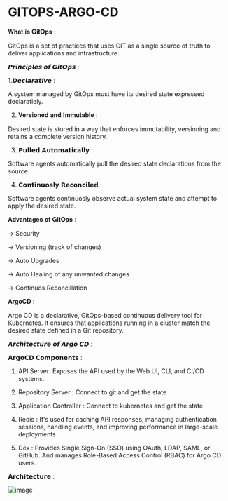 # GITOPS-ARGO-CD

𝐖𝐡𝐚𝐭 𝐢𝐬 𝐆𝐢𝐭𝐎𝐩𝐬 :

GitOps is a set of practices that uses GIT as a single source of truth to deliver applications and infrastructure.

𝙋𝙧𝙞𝙣𝙘𝙞𝙥𝙡𝙚𝙨 𝙤𝙛 𝙂𝙞𝙩𝙊𝙥𝙨 :

1.𝘿𝙚𝙘𝙡𝙖𝙧𝙖𝙩𝙞𝙫𝙚 : 

A system managed by GitOps must have its desired state expressed declaratiely.

2. 𝐕𝐞𝐫𝐬𝐢𝐨𝐧𝐞𝐝 𝐚𝐧𝐝 𝐈𝐦𝐦𝐮𝐭𝐚𝐛𝐥𝐞 :

Desired state is stored in a way that enforces immutability, versioning and retains a complete version history.

3. 𝗣𝘂𝗹𝗹𝗲𝗱 𝗔𝘂𝘁𝗼𝗺𝗮𝘁𝗶𝗰𝗮𝗹𝗹𝘆 :

Software agents automatically pull the desired state declarations from the source.

4. 𝗖𝗼𝗻𝘁𝗶𝗻𝘂𝗼𝘀𝗹𝘆 𝗥𝗲𝗰𝗼𝗻𝗰𝗶𝗹𝗲𝗱 :

Software agents continuosly observe actual system state and attempt to apply the desired state.



𝐀𝐝𝐯𝐚𝐧𝐭𝐚𝐠𝐞𝐬 𝐨𝐟  𝐆𝐢𝐭𝐎𝐩𝐬 :

-> Security

-> Versioning (track of changes)

-> Auto Upgrades 

-> Auto Healing of any unwanted changes

-> Continuos Reconcillation


𝐀𝐫𝐠𝐨𝐂𝐃 :

Argo CD is a declarative, GitOps-based continuous delivery tool for Kubernetes. It ensures that applications running in a cluster match the desired state defined in a Git repository.

𝘼𝙧𝙘𝙝𝙞𝙩𝙚𝙘𝙩𝙪𝙧𝙚 𝙤𝙛 𝘼𝙧𝙜𝙤 𝘾𝘿 :

𝗔𝗿𝗴𝗼𝗖𝗗 𝗖𝗼𝗺𝗽𝗼𝗻𝗲𝗻𝘁𝘀 :

1. API Server: Exposes the API used by the Web UI, CLI, and CI/CD systems.

2. Repository Server : Connect to git and get the state

3. Application Controller : Connect to kubernetes and get the state

4. Redis : It's used for caching API responses, managing authentication sessions, handling events, and improving performance in large-scale deployments

5. Dex : Provides Single Sign-On (SSO) using OAuth, LDAP, SAML, or GitHub. And manages Role-Based Access Control (RBAC) for Argo CD users.


𝗔𝗿𝗰𝗵𝗶𝘁𝗲𝗰𝘁𝘂𝗿𝗲 :

![image](https://github.com/user-attachments/assets/4184a98f-4193-47e7-b392-541335da3375)
